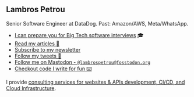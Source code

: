 ## Lambros Petrou

Senior Software Engineer at DataDog. Past: Amazon/AWS, Meta/WhatsApp.

- [I can prepare you for Big Tech software interviews](https://www.lambrospetrou.com/consulting/?ref=github-profile) 🎓
- [Read my articles 📰](https://www.lambrospetrou.com/articles/?ref=github-profile)
- [Subscribe to my newsletter](https://www.lambrospetrou.com/newsletter/?ref=github-profile)
- [Follow my tweets 🐤](https://twitter.com/lambrospetrou)
- [Follow me on Mastodon - `@lambrospetrou@fosstodon.org`](https://fosstodon.org/@lambrospetrou) <link href="https://fosstodon.org/@lambrospetrou" rel="me"/>
- [Checkout code I write for fun ⌨️](https://github.com/lambrospetrou/)

I provide [consulting services for websites & APIs development, CI/CD, and Cloud Infrastructure](https://www.lambrospetrou.com/consulting/?ref=github-profile).
